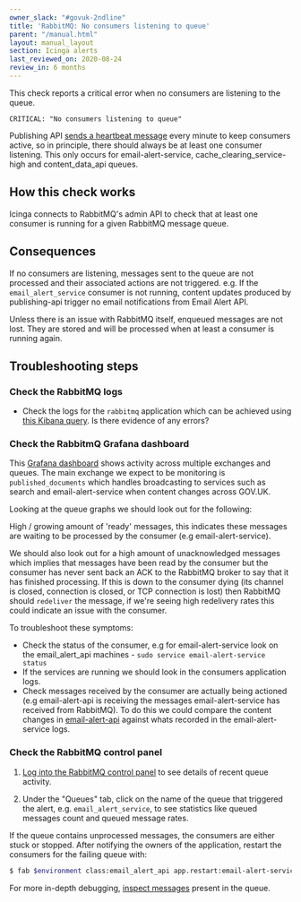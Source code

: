 ```yaml
---
owner_slack: "#govuk-2ndline"
title: 'RabbitMQ: No consumers listening to queue'
parent: "/manual.html"
layout: manual_layout
section: Icinga alerts
last_reviewed_on: 2020-08-24
review_in: 6 months
---
```


This check reports a critical error when no consumers are listening to the
queue.

```
CRITICAL: "No consumers listening to queue"
```

Publishing API [sends a heartbeat message][heartbeat_messages] every minute to keep
consumers active, so in principle, there should always be at least one consumer listening. This only occurs for email-alert-service, cache_clearing_service-high and content_data_api queues.

## How this check works

Icinga connects to RabbitMQ's admin API to check that at least one consumer is running
for a given RabbitMQ message queue.

## Consequences

If no consumers are listening, messages sent to the queue are not processed and their associated
actions are not triggered. e.g. If the `email_alert_service` consumer is not running, content updates
produced by publishing-api trigger no email notifications from Email Alert API.

Unless there is an issue with RabbitMQ itself, enqueued messages are not lost. They are stored
and will be processed when at least a consumer is running again.

## Troubleshooting steps

### Check the RabbitMQ logs

* Check the logs for the `rabbitmq` application which can be achieved using
  [this Kibana query][kibana-query]. Is there evidence of any errors?

### Check the RabbitmQ Grafana dashboard

This [Grafana dashboard][rabbitmq_grafana_dashboard] shows activity across
multiple exchanges and queues. The main exchange we expect to be monitoring is
`published_documents` which handles broadcasting to services such as search and
email-alert-service when content changes across GOV.UK.

Looking at the queue graphs we should look out for the following:

High / growing amount of 'ready' messages, this indicates these messages are
waiting to be processed by the consumer (e.g email-alert-service).

We should also look out for a high amount of unacknowledged messages which
implies that messages have been read by the consumer but the consumer has never
sent back an ACK to the RabbitMQ broker to say that it has finished processing.
If this is down to the consumer dying (its channel is closed, connection is
closed, or TCP connection is lost) then RabbitMQ should `redeliver` the
message, if we're seeing high redelivery rates this could indicate an issue
with the consumer.

To troubleshoot these symptoms:

* Check the status of the consumer, e.g for email-alert-service look on the
  email_alert_api machines - `sudo service email-alert-service status`
* If the services are running we should look in the consumers application logs.
* Check messages received by the consumer are actually being actioned (e.g
  email-alert-api is receiving the messages email-alert-service has received
  from RabbitMQ). To do this we could compare the content changes in
  [email-alert-api][email-alert-api] against whats recorded in the
  email-alert-service logs.

### Check the RabbitMQ control panel

1. [Log into the RabbitMQ control panel][rabbitmq_control_panel] to see details
   of recent queue activity.

2. Under the "Queues" tab, click on the name of the queue that triggered the
   alert, e.g. `email_alert_service`, to see statistics like queued messages
   count and queued message rates.

If the queue contains unprocessed messages, the consumers are either stuck or
stopped. After notifying the owners of the application, restart the consumers
for the failing queue with:

```sh
$ fab $environment class:email_alert_api app.restart:email-alert-service
```

For more in-depth debugging, [inspect messages][rabbit_mq_inspection] present in the queue.

[email-alert-api]: https://github.com/alphagov/email-alert-api
[kibana-query]: https://kibana.logit.io/s/2dd89c13-a0ed-4743-9440-825e2e52329e/app/kibana#/discover?_g=()&_a=(columns:!(_source),index:'*-*',interval:auto,query:(query_string:(query:'application:%20rabbitmq')),sort:!('@timestamp',desc))
[rabbitmq_control_panel]: /manual/rabbitmq.html#connecting-to-the-rabbitmq-web-control-panel
[heartbeat_messages]: https://github.com/alphagov/publishing-api/blob/d2552f681e772c9e4f5afb3a76605630fa4a588c/lib/tasks/heartbeat_messages.rake
[rabbit_mq_inspection]: /manual/rabbitmq.html#inspectingremoving-items-from-a-queue
[rabbitmq_grafana_dashboard]: https://grafana.blue.production.govuk.digital/dashboard/file/rabbitmq.json?refresh=10s&orgId=1

